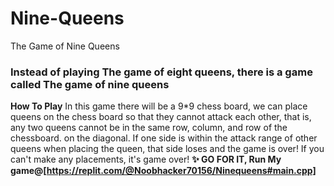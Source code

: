 # Nine-Queens
The Game of Nine Queens
### Instead of playing The game of eight queens, there is a game called The game of nine queens
**How To Play**
In this game there will be a 9*9 chess board, we can place queens on the chess board so that they cannot attack each other, that is, any two queens cannot be in the same row, column, and row of the chessboard. on the diagonal.
If one side is within the attack range of other queens when placing the queen, that side loses and the game is over!
If you can't make any placements, it's game over!
**✨ GO FOR IT, Run My game@[https://replit.com/@Noobhacker70156/Ninequeens#main.cpp]**
